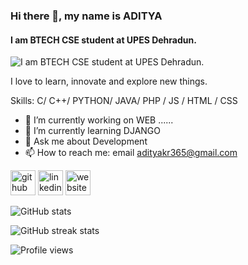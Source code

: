 ### Hi there 👋, my name is ADITYA
#### I am BTECH CSE student at UPES Dehradun.
![I am BTECH CSE student at UPES Dehradun.]()

I love to learn, innovate and explore new things.

Skills:  C/ C++/ PYTHON/ JAVA/ PHP / JS / HTML / CSS

- 🔭 I’m currently working on WEB ...... 
- 🌱 I’m currently learning DJANGO 
- 💬 Ask me about Development 
- 📫 How to reach me: email  adityakr365@gmail.com 


[<img src='https://cdn.jsdelivr.net/npm/simple-icons@3.0.1/icons/github.svg' alt='github' height='40'>](https://github.com/Adityakr123)  [<img src='https://cdn.jsdelivr.net/npm/simple-icons@3.0.1/icons/linkedin.svg' alt='linkedin' height='40'>](https://www.linkedin.com/in/aditya-kumar-220053208/)  [<img src='https://cdn.jsdelivr.net/npm/simple-icons@3.0.1/icons/icloud.svg' alt='website' height='40'>](https://aditya.works/)  

![GitHub stats](https://github-readme-stats.vercel.app/api?username=Adityakr123&show_icons=true&count_private=true)  

![GitHub streak stats](https://github-readme-streak-stats.herokuapp.com/?user=Adityakr123)  

![Profile views](https://gpvc.arturio.dev/Adityakr123)  

